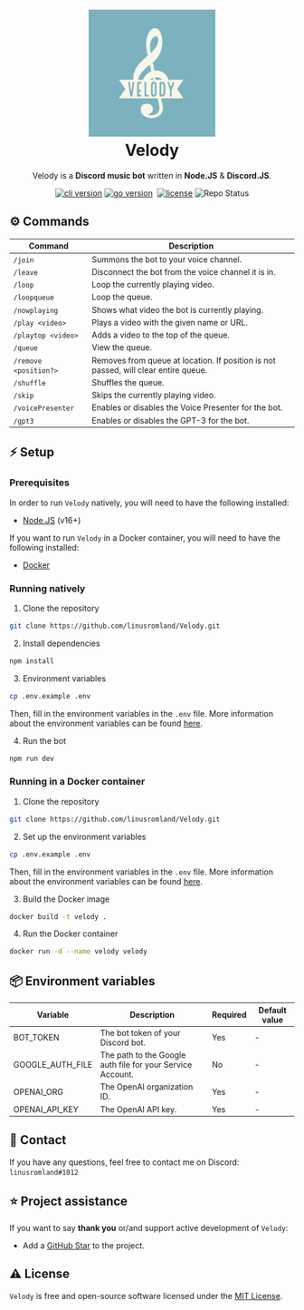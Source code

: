 <h1 align="center">
  <img src="assets/logo.jpeg" width="224px"/><br/>
  Velody
</h1>
<p align="center">Velody is a <b>Discord music bot</b> written in <b>Node.JS</b> & <b>Discord.JS</b>.

<p align="center"><a href="https://github.com/linusromland/velody/releases" target="_blank"><img src="https://img.shields.io/badge/version-v1.0.0-blue?style=for-the-badge&logo=none" alt="cli version" /></a>&nbsp;<a href="https://nodejs.org/en/" target="_blank"><img src="https://img.shields.io/badge/Node.JS-14.17+-0?style=for-the-badge&logo=nodedotjs" alt="go version" /></a>&nbsp;
<a href="https://github.com/linusromland/Velody/blob/master/LICENSE"><img src="https://img.shields.io/badge/license-MIT-red?style=for-the-badge&logo=none" alt="license" /></a>
<a ><img src="https://img.shields.io/badge/Project%20Status-WIP-yellow?style=for-the-badge&logo=none" alt="Repo Status" /></a>
</p>

## ⚙️ Commands

| Command               | Description                                                                         |
| --------------------- | ----------------------------------------------------------------------------------- |
| `/join`               | Summons the bot to your voice channel.                                              |
| `/leave`              | Disconnect the bot from the voice channel it is in.                                 |
| `/loop`               | Loop the currently playing video.                                                   |
| `/loopqueue`          | Loop the queue.                                                                     |
| `/nowplaying`         | Shows what video the bot is currently playing.                                      |
| `/play <video>`       | Plays a video with the given name or URL.                                           |
| `/playtop <video>`    | Adds a video to the top of the queue.                                               |
| `/queue`              | View the queue.                                                                     |
| `/remove <position?>` | Removes from queue at location. If position is not passed, will clear entire queue. |
| `/shuffle`            | Shuffles the queue.                                                                 |
| `/skip`               | Skips the currently playing video.                                                  |
| `/voicePresenter`     | Enables or disables the Voice Presenter for the bot.                                |
| `/gpt3`               | Enables or disables the GPT-3 for the bot.                                          |

## ⚡️ Setup

### Prerequisites

In order to run `Velody` natively, you will need to have the following installed:

- [Node.JS](https://nodejs.org/en/) (v16+)

If you want to run `Velody` in a Docker container, you will need to have the following installed:

- [Docker](https://www.docker.com/)

### Running natively

1. Clone the repository

```bash
git clone https://github.com/linusromland/Velody.git
```

2. Install dependencies

```bash
npm install
```

3. Environment variables

```bash
cp .env.example .env
```

Then, fill in the environment variables in the `.env` file. More information about the environment variables can be found [here](#-environment-variables).

4. Run the bot

```bash
npm run dev
```

### Running in a Docker container

1. Clone the repository

```bash
git clone https://github.com/linusromland/Velody.git
```

2. Set up the environment variables

```bash
cp .env.example .env
```

Then, fill in the environment variables in the `.env` file. More information about the environment variables can be found [here](#-environment-variables).

3. Build the Docker image

```bash
docker build -t velody .
```

4. Run the Docker container

```bash
docker run -d --name velody velody
```

## 📦 Environment variables

| Variable         | Description                                                | Required | Default value |
| ---------------- | ---------------------------------------------------------- | -------- | ------------- |
| BOT_TOKEN        | The bot token of your Discord bot.                         | Yes      | -             |
| GOOGLE_AUTH_FILE | The path to the Google auth file for your Service Account. | No       | -             |
| OPENAI_ORG       | The OpenAI organization ID.                                | Yes      | -             |
| OPENAI_API_KEY   | The OpenAI API key.                                        | Yes      | -             |

## 📝 Contact

If you have any questions, feel free to contact me on Discord: `linusromland#1012`

## ⭐️ Project assistance

If you want to say **thank you** or/and support active development of `Velody`:

- Add a [GitHub Star](https://github.com/linusromland/velody) to the project.

## ⚠️ License

`Velody` is free and open-source software licensed under the [MIT License](https://github.com/linusromland/Velody/blob/master/LICENSE).

